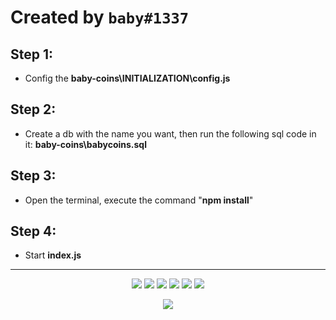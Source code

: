 # Created by `baby#1337`

## Step  1:
- Config the **baby-coins\INITIALIZATION\config.js**

## Step  2:
- Create a db with the name you want, then run the following sql code in it: **baby-coins\babycoins.sql**

## Step  3:
- Open the terminal, execute the command "**npm install**"

## Step  4:
- Start **index.js**


--------------------------------------------------------

<p align="center">
   <a href="https://discord.com/users/659038301331783680" target"blank_"><img src="https://img.shields.io/badge/discord%20-111111.svg?&style=for-the-badge&logo=discord&logoColor=white"></a>
   <a href="https://open.spotify.com/user/ny7iep1efecf70ryav5afje0z" target"blank_"><img src="https://img.shields.io/badge/Spotify%20-111111.svg?&style=for-the-badge&logo=spotify&logoColor=white"></a>
   <a href="https://www.youtube.com/channel/UC4DDwMs70M2RN3JYX3Y_Iog" target"blank_"><img src="https://img.shields.io/badge/youtube%20-111111.svg?&style=for-the-badge&logo=youtube&logoColor=white"></a>
   <a href="https://www.instagram.com/babysefutau/?hl=ro" target"blank_"><img src="https://img.shields.io/badge/INSTAGRAM%20-111111.svg?&style=for-the-badge&logo=instagram&logoColor=white"></a>
   <a href="https://github.com/whoisbaby" target"blank_"><img src="https://img.shields.io/badge/GitHub%20-111111.svg?&style=for-the-badge&logo=github&logoColor=white"></a>
   <a href="https://twitter.com/kkzkkzkk" target"blank_"><img src="https://img.shields.io/badge/Twitter%20-111111.svg?&style=for-the-badge&logo=twitter&logoColor=white"></a>
</p>
<div align="center">
   <a href="https://discord.com/users/659038301331783680" target="_blank">
      <img src="https://lanyard-profile-readme.vercel.app/api/659038301331783680?bg=111111">
   </a>
</div>
